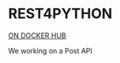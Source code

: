 # REST4PYTHON
[ON DOCKER HUB](https://hub.docker.com/r/shark2byte/rest4python)

We working on a Post API
